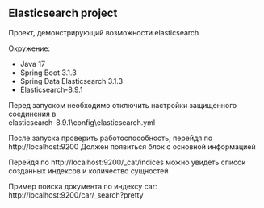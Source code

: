 ## Elasticsearch project

Проект, демонстрирующий возможности elasticsearch

Окружение:
* Java 17
* Spring Boot 3.1.3
* Spring Data Elasticsearch 3.1.3
* Elasticsearch-8.9.1

Перед запуском необходимо отключить настройки защищенного соединения в  
elasticsearch-8.9.1\config\elasticsearch.yml

После запуска проверить работоспособность, перейдя по http://localhost:9200
Должен появиться блок с основной информацией

Перейдя по http://localhost:9200/_cat/indices можно увидеть список созданных индексов
и количество сущностей

Пример поиска документа по индексу car:
http://localhost:9200/car/_search?pretty